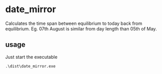  # date_mirror
 Calculates the  time span between equilibrium to today back from equilibrium.
 Eg. 07th August is similar from day length than 05th of May.
 ## usage
 Just start the executable

    .\dist\date_mirror.exe
